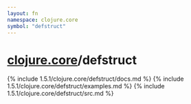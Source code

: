 ```yaml
---
layout: fn
namespace: clojure.core
symbol: "defstruct"
---
```


# [clojure.core](../)/defstruct

{% include 1.5.1/clojure.core/defstruct/docs.md %}
{% include 1.5.1/clojure.core/defstruct/examples.md %}
{% include 1.5.1/clojure.core/defstruct/src.md %}

